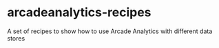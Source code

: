# arcadeanalytics-recipes
A set of recipes to show how to use Arcade Analytics with different data stores
